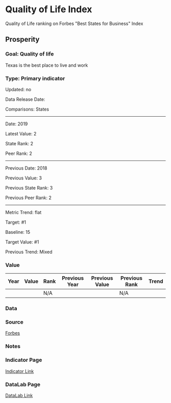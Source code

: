 # Quality of Life Index

Quality of Life ranking on Forbes "Best States for Business" Index

## Prosperity

### Goal: Quality of life

Texas is the best place to live and work

### Type: Primary indicator

Updated: no

Data Release Date: 

Comparisons: States

----

Date: 2019

Latest Value: 2

State Rank: 2

Peer Rank: 2

----

Previous Date: 2018

Previous Value: 3

Previous State Rank: 3

Previous Peer Rank: 2

----
Metric Trend: flat

Target: #1

Baseline: 15

Target Value: #1

Previous Trend: Mixed



### Value

| Year |  Value      | Rank     | Previous Year   | Previous Value | Previous Rank | Trend | 
| ----------- | ----------- | ----------- | ----------- | ----------- | ----------- | -----------|
|             |             | N/A         |             |             | N/A         |          | 

### Data


### Source

[Forbes](https://www.forbes.com/best-states-for-business/list/)

### Notes

### Indicator Page

[Indicator Link](https://indicators.texas2036.org/indicator/30)


### DataLab Page

[DataLab Link](https://datalab.texas2036.org/khlafef/best-states-for-business-in-u-s?accesskey=mtkzoff)

